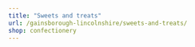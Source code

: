 ```yaml
---
title: "Sweets and treats"
url: /gainsborough-lincolnshire/sweets-and-treats/
shop: confectionery
---
```

